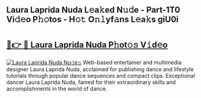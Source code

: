 ## Laura Laprida Nuda L𝚎a𝚔ed N𝚞𝚍e - Part-1T0 Vi𝚍𝚎o P𝚑𝚘tos - H𝚘𝚝 O𝚗𝚕yf𝚊ns L𝚎a𝚔s giU0i

# <h2><a href="http://kf5vfz.oniu.top/?m=Laura+Laprida+Nuda">🔗👉 🔴 Laura Laprida Nuda P𝚑ot𝚘𝚜 V𝚒d𝚎o</a></h2>

[![Laura Laprida Nuda Nu𝚍e𝚜](https://i.imgur.com/0qMVB7G.gif)](http://kf5vfz.oniu.top/?m=Laura+Laprida+Nuda)
Web-based entertainer and multimedia designer Laura Laprida Nuda, acclaimed for publishing dance and lifestyle tutorials through popular dance sequences and compact clips. Exceptional dancer Laura Laprida Nuda, famed for their extraordinary skills and accomplishments in the world of dance.  
